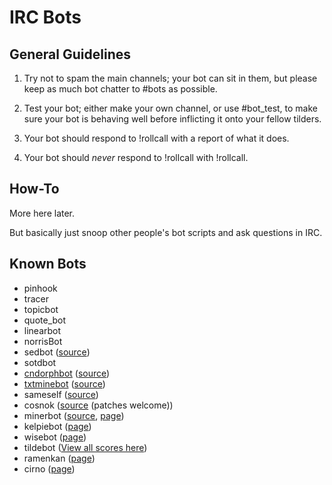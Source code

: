 IRC Bots
========

## General Guidelines

1. Try not to spam the main channels; your bot can sit in them, but please keep as much bot chatter to #bots as possible.

2. Test your bot; either make your own channel, or use #bot_test, to make sure your bot is behaving well before inflicting it onto your fellow tilders.

3. Your bot should respond to !rollcall with a report of what it does.

4. Your bot should *never* respond to !rollcall with !rollcall.

## How-To

More here later.

But basically just snoop other people's bot scripts and ask questions in IRC.

## Known Bots

* pinhook
* tracer
* topicbot
* quote_bot
* linearbot
* norrisBot
* sedbot ([source](https://git.tildeverse.org/ben/sedbot))
* sotdbot
* [cndorphbot](bots/cndorphbot.html) ([source](http://tilde.town/~endorphant/cndorphbot.py.txt))
* [txtminebot](bots/txtminebot.html) ([source](https://github.com/modgethanc/plaintxtmines/tree/master))
* sameself ([source](http://tilde.town/~selfsame/dev/sameself.py))
* cosnok ([source](https://github.com/tahnok/cosnok) (patches welcome))
* minerbot ([source](https://tildegit.org/khuxkm/minerbot), [page](bots/minerbot.html))
* kelpiebot ([page](bots/kelpiebot.html))
* wisebot ([page](bots/wisebot.html))
* tildebot ([View all scores here](/~login/tildebot.txt))
* ramenkan ([page](bots/ramenkan.html))
* cirno ([page](bots/cirno.html))
